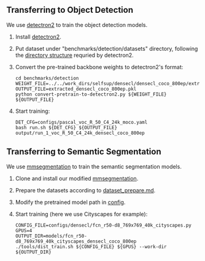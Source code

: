 
## Transferring to Object Detection

We use [detectron2](https://github.com/facebookresearch/detectron2/blob/master/INSTALL.md) to train the object detection models.


1. Install [detectron2](https://github.com/facebookresearch/detectron2/blob/master/INSTALL.md).

1. Put dataset under "benchmarks/detection/datasets" directory,
   following the [directory structure](https://github.com/facebookresearch/detectron2/tree/master/datasets)
	 requried by detectron2.

1. Convert the pre-trained backbone weights to detectron2's format:
   ```
   cd benchmarks/detection
   WEIGHT_FILE=../../work_dirs/selfsup/densecl/densecl_coco_800ep/extracted_densecl_coco_800ep.pth
   OUTPUT_FILE=extracted_densecl_coco_800ep.pkl
   python convert-pretrain-to-detectron2.py ${WEIGHT_FILE} ${OUTPUT_FILE}
   ```

1. Start training:
   ```
   DET_CFG=configs/pascal_voc_R_50_C4_24k_moco.yaml
   bash run.sh ${DET_CFG} ${OUTPUT_FILE} output/run_1_voc_R_50_C4_24k_densecl_coco_800ep
   ```

## Transferring to Semantic Segmentation

We use [mmsegmentation](https://github.com/open-mmlab/mmsegmentation) to train the semantic segmentation models.

1. Clone and install our modified [mmsegmentation](https://github.com/WXinlong/mmsegmentation).

1. Prepare the datasets according to [dataset_prepare.md](https://github.com/WXinlong/mmsegmentation/blob/master/docs/dataset_prepare.md).

1. Modify the pretrained model path in [config](https://github.com/WXinlong/mmsegmentation/blob/32b0affd560904d275f5b11bb3bacad62450948c/configs/densecl/fcn_r50-d8.py#L5).

1. Start training (here we use Cityscapes for example):
   ```
   CONFIG_FILE=configs/densecl/fcn_r50-d8_769x769_40k_cityscapes.py
   GPUS=4
   OUTPUT_DIR=models/fcn_r50-d8_769x769_40k_cityscapes_densecl_coco_800ep
   ./tools/dist_train.sh ${CONFIG_FILE} ${GPUS} --work-dir ${OUTPUT_DIR}
   ```
